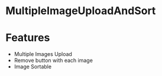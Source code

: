 # MultipleImageUploadAndSort

# Features
- Multiple Images Upload
- Remove button with each image
- Image Sortable 
